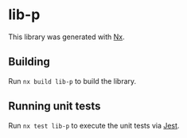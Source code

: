 # lib-p

This library was generated with [Nx](https://nx.dev).

## Building

Run `nx build lib-p` to build the library.

## Running unit tests

Run `nx test lib-p` to execute the unit tests via [Jest](https://jestjs.io).
